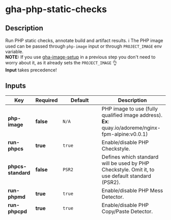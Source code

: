 # gha-php-static-checks

## Description
Run PHP static checks, annotate build and artifact results.
ℹ The PHP image used can be passed through `php-image` input or through `PROJECT_IMAGE` env variable.  
**NOTE:** If you use [gha-image-setup](https://github.com/adore-me/gha-image-setup) in a previous step you don't need to worry about it, as it already sets the `PROJECT_IMAGE` 👌  
**Input** takes precedence!

## Inputs
| Key                | Required  | Default         | Description                                                                                            |
|--------------------|-----------|-----------------|--------------------------------------------------------------------------------------------------------|
| **php-image**      | **false** | `N/A`           | PHP image to use (fully qualified image address).<br/>**Ex**: quay.io/adoreme/nginx-fpm-alpine:v0.0.1) |
| **run-phpcs**      | **true**  | `true`          | Enable/disable PHP Checkstyle.                                                                         |
| **phpcs-standard** | **false** | `PSR2`          | Defines which standard will be used by PHP Checkstyle. Omit it, to use default standard (PSR2).        |
| **run-phpmd**      | **true**  | `true`          | Enable/disable PHP Mess Detector.                                                                      |
| **run-phpcpd**     | **true**  | `true`          | Enable/disable PHP Copy/Paste Detector.                                                                |
| **run-phpstan**    | **true**  | `true`          | Enable/disable PHP STAN.                                                                               |
| **reports-dir**    | **true**  | `build/reports` | Path to reports directory (no trailing `/`).                                                           |

## Outputs
**N/A**

## This action depends on:
- [adore-me/gha-php-checkstyle](https://github.com/adore-me/gha-php-checkstyle) ⭐
- [adore-me/gha-php-md](https://github.com/adore-me/gha-php-md) 🤯
- [adore-me/gha-php-cpd](https://github.com/adore-me/gha-php-cpd) 📋
- [adore-me/gha-php-stan](https://github.com/adore-me/gha-php-stan) 🤷‍♂️

Please read the **README.md** of each action for more details and keep an eye out for new versions 🚀

### Example of step configuration and usage:
```yaml
steps:
  - name: 'Run Static Checks'
    uses: adore-me/gha-php-static-checks@master
    with:
      php-image: SOME_IMAGE # or `PROJECT_IMAGE` env var set
      run-phpcs: 'true'
      phpcs-standard: 'PSR12'
      run-phpmd: 'true'
      run-phpcpd: 'false'
      run-phpstan: 'true'
      reports-dir: 'build/reports'
```

You can skip the `with` section if you are ok with the default values.
```yaml
steps:
  - name: 'Run Static Checks'
    uses: adore-me/gha-php-static-checks@master
```
